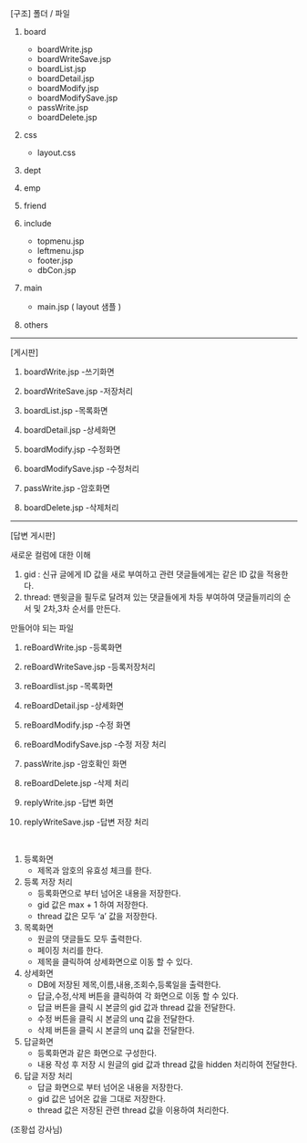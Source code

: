 [구조] 폴더 / 파일 

1. board 
    - boardWrite.jsp
    - boardWriteSave.jsp
    - boardList.jsp
    - boardDetail.jsp
    - boardModify.jsp
    - boardModifySave.jsp
    - passWrite.jsp
    - boardDelete.jsp

2. css
    - layout.css

3. dept

4. emp

5. friend

6. include 
    - topmenu.jsp
    - leftmenu.jsp
    - footer.jsp
    - dbCon.jsp

7. main
    - main.jsp ( layout 샘플 )

8. others

<hr>
[게시판]

1. boardWrite.jsp -쓰기화면

2. boardWriteSave.jsp -저장처리

3. boardList.jsp -목록화면

4. boardDetail.jsp -상세화면

5. boardModify.jsp -수정화면

6. boardModifySave.jsp -수정처리

7. passWrite.jsp -암호화면

8. boardDelete.jsp -삭제처리


<hr>
[답변 게시판]

새로운 컬럼에 대한 이해
1. gid : 신규 글에게 ID 값을 새로 부여하고 관련 댓글들에게는 같은  ID 값을 적용한다.
2. thread: 맨윗글을 필두로 달려져 있는 댓글들에게 차등 부여하여 댓글들끼리의 순서 및 2차,3차 순서를 만든다.


만들어야 되는 파일

1. reBoardWrite.jsp -등록화면 

2. reBoardWriteSave.jsp -등록저장처리

3. reBoardlist.jsp -목록화면

4. reBoardDetail.jsp -상세화면

5. reBoardModify.jsp -수정 화면

6. reBoardModifySave.jsp -수정 저장 처리

7. passWrite.jsp -암호확인 화면

8. reBoardDelete.jsp -삭제 처리

9. replyWrite.jsp -답변 화면

10. replyWriteSave.jsp -답변 저장 처리

<br>

1. 등록화면
    * 제목과 암호의 유효성 체크를 한다.
2. 등록 저장 처리
    * 등록화면으로 부터 넘어온 내용을 저장한다.
    * gid 값은 max + 1 하여 저장한다.
    * thread 값은 모두 ‘a’ 값을 저장한다.
3. 목록화면
    * 원글의 댓글들도 모두 출력한다.
    * 페이징 처리를 한다.
    * 제목을 클릭하여 상세화면으로 이동 할 수 있다.
4. 상세화면
    * DB에 저장된 제목,이름,내용,조회수,등록일을 출력한다.
    * 답글,수정,삭제 버튼을 클릭하여 각 화면으로 이동 할 수 있다.
    * 답글 버튼을 클릭 시 본글의 gid 값과 thread 값을 전달한다.
    * 수정 버튼을 클릭 시 본글의 unq 값을 전달한다.
    * 삭제 버튼을 클릭 시 본글의 unq 값을 전달한다.
5. 답글화면
    * 등록화면과 같은 화면으로 구성한다.
    * 내용 작성 후 저장 시 원글의 gid 값과 thread 값을 hidden 처리하여 전달한다.
6. 답글 저장 처리
    * 답글 화면으로 부터 넘어온 내용을 저장한다.
    * gid 값은 넘어온 값을 그대로 저장한다.
    * thread 값은 저장된 관련 thread 값을 이용하여 처리한다.

(조황섭 강사님)

